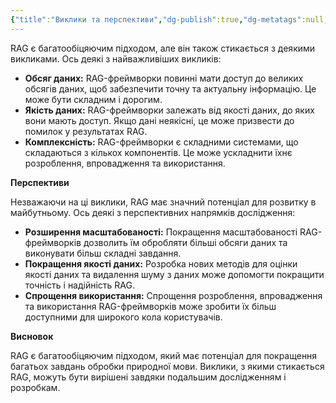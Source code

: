 ```yaml
---
{"title":"Виклики та перспективи","dg-publish":true,"dg-metatags":null,"dg-home":false,"permalink":"/04-tehnologichna-osnova/vikliki-ta-perspektivi/","dgPassFrontmatter":true,"noteIcon":""}
---
```



RAG є багатообіцяючим підходом, але він також стикається з деякими викликами. Ось деякі з найважливіших викликів:

* **Обсяг даних:** RAG-фреймворки повинні мати доступ до великих обсягів даних, щоб забезпечити точну та актуальну інформацію. Це може бути складним і дорогим.
* **Якість даних:** RAG-фреймворки залежать від якості даних, до яких вони мають доступ. Якщо дані неякісні, це може призвести до помилок у результатах RAG.
* **Комплексність:** RAG-фреймворки є складними системами, що складаються з кількох компонентів. Це може ускладнити їхнє розроблення, впровадження та використання.

**Перспективи**

Незважаючи на ці виклики, RAG має значний потенціал для розвитку в майбутньому. Ось деякі з перспективних напрямків дослідження:

* **Розширення масштабованості:** Покращення масштабованості RAG-фреймворків дозволить їм обробляти більші обсяги даних та виконувати більш складні завдання.
* **Покращення якості даних:** Розробка нових методів для оцінки якості даних та видалення шуму з даних може допомогти покращити точність і надійність RAG.
* **Спрощення використання:** Спрощення розроблення, впровадження та використання RAG-фреймворків може зробити їх більш доступними для широкого кола користувачів.

**Висновок**

RAG є багатообіцяючим підходом, який має потенціал для покращення багатьох завдань обробки природної мови. Виклики, з якими стикається RAG, можуть бути вирішені завдяки подальшим дослідженням і розробкам.
